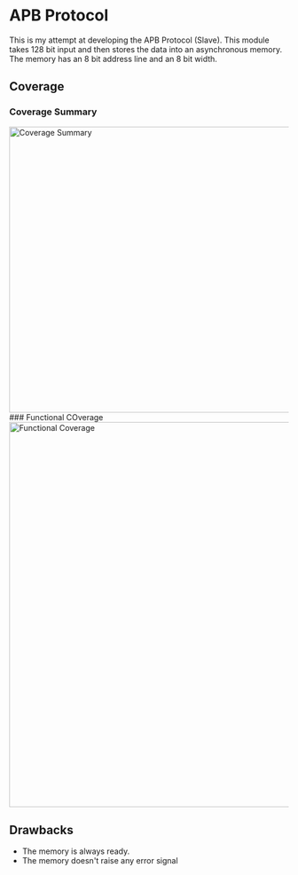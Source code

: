 
# APB Protocol

This is my attempt at developing the APB Protocol (Slave).
This module takes 128 bit input and then stores the data into an asynchronous memory. The memory has an 8 bit address line and an 8 bit width. 


## Coverage
### Coverage Summary
<img width="516" alt="Coverage Summary" src="https://user-images.githubusercontent.com/85071372/178894831-b1a86197-f033-4ab2-b33e-d1f8b6e0c4d9.png">
### Functional COverage
<img width="695" alt="Functional Coverage" src="https://user-images.githubusercontent.com/85071372/178895067-6f7b8a09-f605-4092-8ac0-3c51124d0423.png">


## Drawbacks
- The memory is always ready.
- The memory doesn't raise any error signal

 

